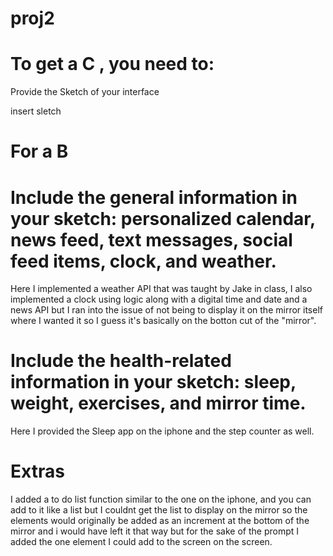 # proj2

# To get a C , you need to:

Provide the Sketch of your interface

insert sletch 

# For a B

# Include the general information in your sketch: personalized calendar, news feed, text messages, social feed items, clock, and weather.
Here I implemented a weather API that was taught by Jake in class, I also implemented a clock using logic along with a digital time and date and a news API but I ran into the issue of not being to 
display it on the mirror itself where I wanted it so I guess it's basically on the botton cut of the "mirror".

# Include the health-related information in your sketch: sleep, weight, exercises, and mirror time.
Here I provided the Sleep app on the iphone and the step counter as well. 

# Extras 
I added a to do list function similar to the one on the iphone, and you can add to it like a list but I couldnt get the list to display on the mirror
so the elements would originally be added as an increment at the bottom of the mirror and i would have left it that way but for the sake of the prompt
I added the one element I could add to the screen on the screen.
